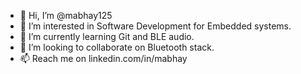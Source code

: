 - 👋 Hi, I’m @mabhay125
- 👀 I’m interested in Software Development for Embedded systems.
- 🌱 I’m currently learning Git and BLE audio.
- 💞️ I’m looking to collaborate on Bluetooth stack.
- 📫 Reach me on linkedin.com/in/mabhay

<!---
mabhay125/mabhay125 is a ✨ special ✨ repository because its `README.md` (this file) appears on your GitHub profile.
You can click the Preview link to take a look at your changes.
--->
